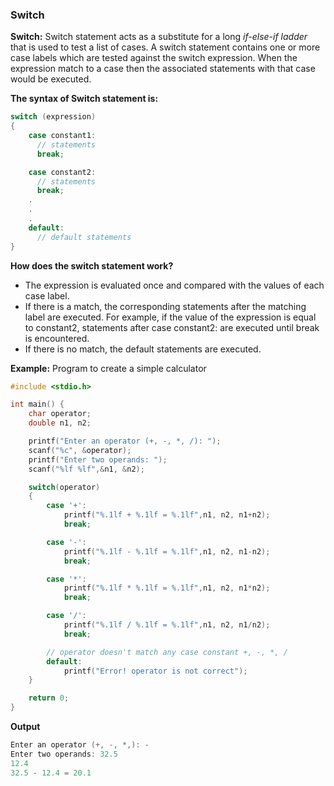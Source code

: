 ### Switch

**Switch:** Switch statement acts as a substitute for a long *if-else-if ladder* that is used to test a list of cases. A switch statement contains one or more case labels which are tested against the switch expression. When the expression match to a case then the associated statements with that case would be executed.

**The syntax of Switch statement is:**
```c
switch (expression)
{
    case constant1:
      // statements
      break;

    case constant2:
      // statements
      break;
    .
    .
    .
    default:
      // default statements
}
```
**How does the switch statement work?**

+ The expression is evaluated once and compared with the values of each case label.
+ If there is a match, the corresponding statements after the matching label are executed. For example, if the value of the expression is equal to constant2, statements after case constant2: are executed until break is encountered.
+ If there is no match, the default statements are executed.

**Example:** Program to create a simple calculator
```c
#include <stdio.h>

int main() {
    char operator;
    double n1, n2;

    printf("Enter an operator (+, -, *, /): ");
    scanf("%c", &operator);
    printf("Enter two operands: ");
    scanf("%lf %lf",&n1, &n2);

    switch(operator)
    {
        case '+':
            printf("%.1lf + %.1lf = %.1lf",n1, n2, n1+n2);
            break;

        case '-':
            printf("%.1lf - %.1lf = %.1lf",n1, n2, n1-n2);
            break;

        case '*':
            printf("%.1lf * %.1lf = %.1lf",n1, n2, n1*n2);
            break;

        case '/':
            printf("%.1lf / %.1lf = %.1lf",n1, n2, n1/n2);
            break;

        // operator doesn't match any case constant +, -, *, /
        default:
            printf("Error! operator is not correct");
    }

    return 0;
}
```
**Output**
```c
Enter an operator (+, -, *,): -
Enter two operands: 32.5
12.4
32.5 - 12.4 = 20.1
```


